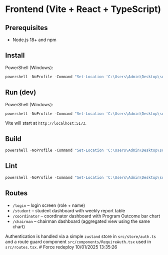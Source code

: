 # Frontend (Vite + React + TypeScript)

## Prerequisites

- Node.js 18+ and npm

## Install

PowerShell (Windows):

```powershell
powershell -NoProfile -Command "Set-Location 'C:\Users\Admin\Desktop\summarize application\frontend'; npm ci --no-fund --no-audit --progress=false"
```

## Run (dev)

PowerShell (Windows):

```powershell
powershell -NoProfile -Command "Set-Location 'C:\Users\Admin\Desktop\summarize application\frontend'; npm run dev"
```

Vite will start at `http://localhost:5173`.

## Build

```powershell
powershell -NoProfile -Command "Set-Location 'C:\Users\Admin\Desktop\summarize application\frontend'; npm run build"
```

## Lint

```powershell
powershell -NoProfile -Command "Set-Location 'C:\Users\Admin\Desktop\summarize application\frontend'; npm run lint"
```

## Routes

- `/login` – login screen (role + name)
- `/student` – student dashboard with weekly report table
- `/coordinator` – coordinator dashboard with Program Outcome bar chart
- `/chairman` – chairman dashboard (aggregated view using the same chart)

Authentication is handled via a simple `zustand` store in `src/store/auth.ts` and a route guard component `src/components/RequireAuth.tsx` used in `src/routes.tsx`.
#   F o r c e   r e d e p l o y   1 0 / 0 1 / 2 0 2 5   1 3 : 3 5 : 2 6  
 